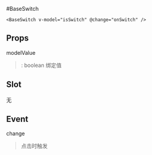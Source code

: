 #BaseSwitch
```
<BaseSwitch v-model="isSwitch" @change="onSwitch" />
```

## Props
modelValue
>: boolean 绑定值

## Slot
无

## Event
change
>点击时触发
